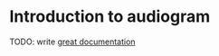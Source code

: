 # Introduction to audiogram

TODO: write [great documentation](http://jacobian.org/writing/great-documentation/what-to-write/)
